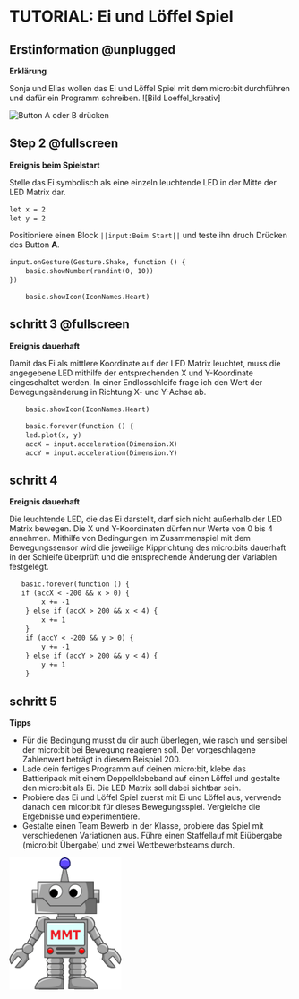 # TUTORIAL: Ei und Löffel Spiel 


## Erstinformation @unplugged 
**Erklärung**

Sonja und Elias wollen das Ei und Löffel Spiel mit dem micro:bit durchführen und dafür ein Programm schreiben.
![Bild Loeffel_kreativ]

![Button A oder B drücken](/static/mb/projects/smiley-buttons/sim.gif)

## Step 2 @fullscreen 
**Ereignis beim Spielstart**

Stelle das Ei symbolisch als eine einzeln leuchtende LED in der Mitte der LED Matrix dar.
```blocks
let x = 2
let y = 2
```

Positioniere einen Block ``||input:Beim Start||`` und teste ihn druch Drücken des Button **A**.

```blocks
input.onGesture(Gesture.Shake, function () {
    basic.showNumber(randint(0, 10))
})
```

```block
    basic.showIcon(IconNames.Heart)

```


## schritt 3 @fullscreen
**Ereignis dauerhaft**

Damit das Ei als mittlere Koordinate auf der LED Matrix leuchtet, muss die angegebene LED mithilfe der entsprechenden X und Y-Koordinate eingeschaltet werden.
In einer Endlosschleife frage ich den Wert der Bewegungsänderung in Richtung X- und Y-Achse ab.

```block
    basic.showIcon(IconNames.Heart)

```
```blocks
    basic.forever(function () {
    led.plot(x, y)
    accX = input.acceleration(Dimension.X)
    accY = input.acceleration(Dimension.Y)
```

## schritt 4 

**Ereignis dauerhaft**

Die leuchtende LED, die das Ei darstellt, darf sich nicht außerhalb der LED Matrix bewegen. Die X und Y-Koordinaten dürfen nur Werte von 0 bis 4 annehmen. Mithilfe von Bedingungen im Zusammenspiel mit dem Bewegungssensor wird die jeweilige Kipprichtung des micro:bits dauerhaft in der Schleife überprüft und die entsprechende Änderung der Variablen festgelegt.

```blocks
   basic.forever(function () {
   if (accX < -200 && x > 0) {
        x += -1
    } else if (accX > 200 && x < 4) {
        x += 1
    }
    if (accY < -200 && y > 0) {
        y += -1
    } else if (accY > 200 && y < 4) {
        y += 1
    }
```

## schritt 5 

**Tipps**

* Für die Bedingung musst du dir auch überlegen, wie rasch und sensibel der micro:bit bei Bewegung reagieren soll. Der vorgeschlagene Zahlenwert beträgt in diesem Beispiel 200.
* Lade dein fertiges Programm auf deinen micro:bit, klebe das Battieripack mit einem Doppelklebeband auf einen Löffel und gestalte den micro:bit als Ei. Die LED Matrix soll dabei sichtbar sein.
* Probiere das Ei und Löffel Spiel zuerst mit Ei und Löffel aus, verwende danach den micor:bit für dieses Bewegungsspiel. Vergleiche die Ergebnisse und experimentiere.
* Gestalte einen Team Bewerb in der Klasse, probiere das Spiel mit verschiedenen Variationen aus. Führe einen Staffellauf mit Eiübergabe (micro:bit Übergabe) und zwei Wettbewerbsteams durch.
<img width="200px" src="https://github.com/dlpl-mb/s-tutorial-1/blob/master/images/12t.gif?raw=1">
